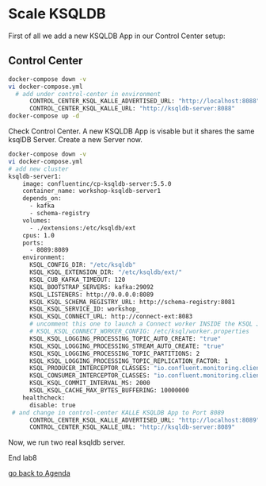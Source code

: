# Scale KSQLDB
First of all we add a new KSQLDB App in our Control Center setup:
## Control Center
```bash
docker-compose down -v
vi docker-compose.yml
  # add under control-center in environment
      CONTROL_CENTER_KSQL_KALLE_ADVERTISED_URL: "http://localhost:8088"
      CONTROL_CENTER_KSQL_KALLE_URL: "http://ksqldb-server:8088"
docker-compose up -d
```
Check Control Center. A new KSQLDB App is visable but it shares the same ksqlDB Server. Create a new Server now.

```bash
docker-compose down -v
vi docker-compose.yml
# add new cluster
ksqldb-server1:
    image: confluentinc/cp-ksqldb-server:5.5.0
    container_name: workshop-ksqldb-server1
    depends_on:
      - kafka
      - schema-registry
    volumes:
      - ./extensions:/etc/ksqldb/ext
    cpus: 1.0
    ports:
      - 8089:8089
    environment:
      KSQL_CONFIG_DIR: "/etc/ksqldb"
      KSQL_KSQL_EXTENSION_DIR: "/etc/ksqldb/ext/"
      KSQL_CUB_KAFKA_TIMEOUT: 120
      KSQL_BOOTSTRAP_SERVERS: kafka:29092
      KSQL_LISTENERS: http://0.0.0.0:8089
      KSQL_KSQL_SCHEMA_REGISTRY_URL: http://schema-registry:8081
      KSQL_KSQL_SERVICE_ID: workshop_
      KSQL_KSQL_CONNECT_URL: http://connect-ext:8083
      # uncomment this one to launch a Connect worker INSIDE the KSQL JVM
      # KSQL_KSQL_CONNECT_WORKER_CONFIG: /etc/ksql/worker.properties
      KSQL_KSQL_LOGGING_PROCESSING_TOPIC_AUTO_CREATE: "true"
      KSQL_KSQL_LOGGING_PROCESSING_STREAM_AUTO_CREATE: "true"
      KSQL_KSQL_LOGGING_PROCESSING_TOPIC_PARTITIONS: 2
      KSQL_KSQL_LOGGING_PROCESSING_TOPIC_REPLICATION_FACTOR: 1
      KSQL_PRODUCER_INTERCEPTOR_CLASSES: "io.confluent.monitoring.clients.interceptor.MonitoringProducerInterceptor"
      KSQL_CONSUMER_INTERCEPTOR_CLASSES: "io.confluent.monitoring.clients.interceptor.MonitoringConsumerInterceptor"
      KSQL_KSQL_COMMIT_INTERVAL_MS: 2000
      KSQL_KSQL_CACHE_MAX_BYTES_BUFFERING: 10000000
    healthcheck:
      disable: true
 # and change in control-center KALLE KSQLDB App to Port 8089    
      CONTROL_CENTER_KSQL_KALLE_ADVERTISED_URL: "http://localhost:8089"
      CONTROL_CENTER_KSQL_KALLE_URL: "http://ksqldb-server:8089"

```
Now, we run two real ksqldb server.

End lab8

[go back to Agenda](https://github.com/ora0600/confluent-ksqldb-hands-on-workshop/blob/master/README.md#hands-on-agenda-and-labs)


